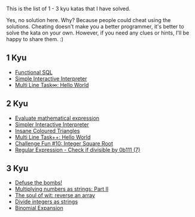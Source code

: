 This is the list of 1 - 3 kyu katas that I have solved.

Yes, no solution here. Why? Because people could cheat using the solutions. Cheating doesn't make you a better programmer, it's better to solve the kata on your own. However, if you need any clues or hints, I'll be happy to share them. :)

## 1 Kyu
- [Functional SQL](https://www.codewars.com/kata/545434090294935e7d0010ab)
- [Simple Interactive Interpreter](https://www.codewars.com/kata/52ffcfa4aff455b3c2000750)
- [Multi Line Task∞: Hello World](https://www.codewars.com/kata/59a421985eb5d4bb41000031)

## 2 Kyu
- [Evaluate mathematical expression](https://www.codewars.com/kata/52a78825cdfc2cfc87000005)
- [Simpler Interactive Interpreter](https://www.codewars.com/kata/53005a7b26d12be55c000243)
- [Insane Coloured Triangles](https://www.codewars.com/kata/5a331ea7ee1aae8f24000175)
- [Multi Line Task++: Hello World](https://www.codewars.com/kata/5935558a32fb828aad001213)
- [Challenge Fun #10: Integer Square Root](https://www.codewars.com/kata/58a3fa665973c2a6e80000c4)
- [Regular Expression -  Check if divisible by 0b111 (7)](https://www.codewars.com/kata/56a73d2194505c29f600002d)

## 3 Kyu
- [Defuse the bombs!](https://www.codewars.com/kata/54d558c72a5e542c0600060f)
- [Multiplying numbers as strings: Part II](https://www.codewars.com/kata/5923fbc72eafa9bcff00011a)
- [The soul of wit: reverse an array](https://www.codewars.com/kata/59b81886460387d8fc000043)
- [Divide integers as strings](https://www.codewars.com/kata/58dea43ff98a7e2124000169)
- [Binomial Expansion](https://www.codewars.com/kata/540d0fdd3b6532e5c3000b5b)
